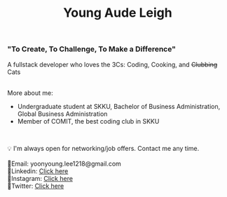 <header class="header">
  <h1>Young Aude Leigh</h1>
</header>
<body>
  <h3>"To Create, To Challenge, To Make a Difference"</h3>
  <p>A fullstack developer who loves the 3Cs: Coding, Cooking, and <del>Clubbing</del> Cats</p>
  </br>
  <div>More about me:</div>
  <ul>
    <li>Undergraduate student at SKKU, Bachelor of Business Administration, Global Business Administration</li>
    <li>Member of COMIT, the best coding club in SKKU</li>
  </ul>
  </br>
  <p>💡 I'm always open for networking/job offers. Contact me any time.</br></br>🔗Email: yoonyoung.lee1218@gmail.com</br>🔗Linkedin: <a href="https://www.linkedin.com/in/young-aude-leigh-4b3225241/">Click here</a></br>🔗Instagram: <a href="https://www.instagram.com/o.o_young00/?hl=en">Click here</a></br>🔗Twitter: <a href="https://twitter.com/YoungLeigh11">Click here</a></p>
</body>
